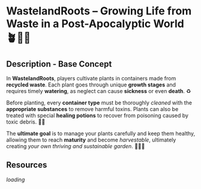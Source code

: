 # WastelandRoots – Growing Life from Waste in a Post-Apocalyptic World 🪴💚🪏

## Description - Base Concept

In **WastelandRoots**, players cultivate plants in containers made from **recycled waste**. Each plant goes through unique **growth stages** and requires timely **watering**, as neglect can cause **sickness** or even **death**. ♻



Before planting, every **container type** must be thoroughly *cleaned* with the **appropriate substances** to remove harmful toxins. Plants can also be treated with special **healing potions** to recover from poisoning caused by toxic debris. 🚿🌱️



The **ultimate goal** is to manage your plants carefully and keep them healthy, allowing them to reach **maturity** and become *harvestable*, ultimately creating *your own thriving and sustainable garden*. 🏡👩‍🌾

## Resources
 *loading*
